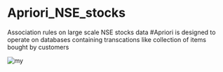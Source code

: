 # Apriori_NSE_stocks
Association rules on large scale NSE stocks data
#Apriori is designed to operate on databases containing transcations like collection of items bought by customers


![my](https://cloud.githubusercontent.com/assets/16385390/19840557/8df124a0-9ef8-11e6-9aad-82817de0c773.jpg)
